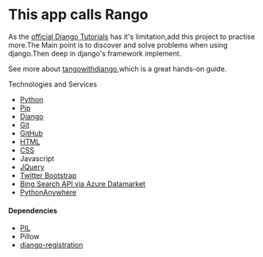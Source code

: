 # This app calls Rango

As the [official Django Tutorials](https://docs.djangoproject.com/en/1.7/intro/tutorial01/) has it's limitation,add this
project to practise more.The Main point is to discover and solve problems when using django.Then deep in
django's framework implement.

See more about [tangowithdjango](http://www.tangowithdjango.com),which is a great hands-on guide.

Technologies and Services
- [Python]( http://www.python.org)
- [Pip](http://www.pip-installer.org)
- [Django]( https://www.djangoproject.com)
- [Git]( http://git-scm.com)
- [GitHub]( https://github.com)
- [HTML]( http://www.w3.org/html/)
- [CSS]( http://www.w3.org/Style/CSS/)
- Javascript
- [JQuery]( http://jquery.com)
- [Twitter Bootstrap]( http://getbootstrap.com/)
- [Bing Search API via Azure Datamarket]( http://datamarket.azure.com)
- [PythonAnywhere]( https://www.pythonanywhere.com)


#### Dependencies
- [PIL](http://pythonware.com/products/pil/)
- Pillow
- [django-registration](https://github.com/ubernostrum/django-registration/)